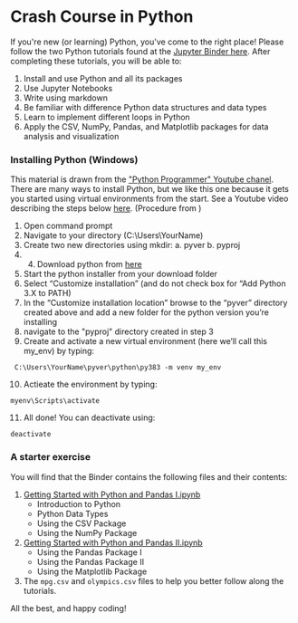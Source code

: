 # Crash Course in Python

If you're new (or learning) Python, you've come to the right place! Please follow the two Python tutorials found at the [Jupyter Binder
here](https://mybinder.org/v2/gh/lbl59/lab_manual_resources.git/HEAD). After completing these tutorials, you will be able to:
1. Install and use Python and all its packages
2. Use Jupyter Notebooks
3. Write using markdown
4. Be familiar with difference Python data structures and data types
5. Learn to implement different loops in Python
6. Apply the CSV, NumPy, Pandas, and Matplotlib packages for data analysis and visualization

### Installing Python (Windows)
This material is drawn from the ["Python Programmer" Youtube chanel](https://www.youtube.com/c/FlickThrough). There are many ways to install Python, but we like this one because it gets you started using virtual environments from the start. 
See a Youtube video describing the steps below [here](https://www.youtube.com/watch?v=28eLP22SMTA&t=572s).
(Procedure from )
1. Open command prompt
2. Navigate to your directory (C:\Users\YourName) 
3. Create two new directories using mkdir:
    a. pyver
    b. pyproj
4. 4. Download python from [here](https://www.python.org/downloads/) 
5. Start the python installer from your download folder
6. Select “Customize installation” (and do not check box for “Add Python 3.X to PATH)
7. In the “Customize installation location” browse to the “pyver” directory created above and add a new folder for the python version you’re installing
8. navigate to the "pyproj" directory created in step 3
9. Create and activate a new virtual environment (here we’ll call this my_env) by typing: 
```
 C:\Users\YourName\pyver\python\py383 -m venv my_env
```
10. Actieate the environment by typing:
```
myenv\Scripts\activate
```
11. All done! You can deactivate using:
```
deactivate
```


### A starter exercise
You will find that the Binder contains the following files and their contents:
1. [Getting Started with Python and Pandas I.ipynb](https://mybinder.org/v2/gh/lbl59/lab_manual_resources/65924fc71a0573165f97eee04f18f1076473d6ad?urlpath=lab%2Ftree%2FGetting%20started%20with%20Python%20and%20Pandas%20I.ipynb)
	- Introduction to Python
	- Python Data Types
	- Using the CSV Package
	- Using the NumPy Package
2. [Getting Started with Python and Pandas II.ipynb](https://mybinder.org/v2/gh/lbl59/lab_manual_resources/65924fc71a0573165f97eee04f18f1076473d6ad?urlpath=lab%2Ftree%2FGetting%20started%20with%20Python%20and%20Pandas%20II.ipynb)
	- Using the Pandas Package I
	- Using the Pandas Package II
	- Using the Matplotlib Package
3. The `mpg.csv` and `olympics.csv` files to help you better follow along the tutorials.

All the best, and happy coding!
	

